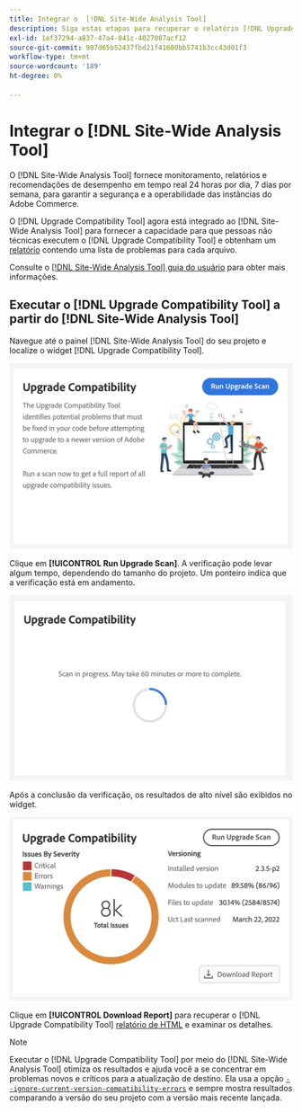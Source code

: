 ```yaml
---
title: Integrar o  [!DNL Site-Wide Analysis Tool]
description: Siga estas etapas para recuperar o relatório [!DNL Upgrade Compatibility Tool] do painel [!DNL Site-Wide Analysis Tool] do seu projeto do Adobe Commerce.
exl-id: 1ef37294-a837-47a4-841c-4027087acf12
source-git-commit: 987d65b52437fbd21f41600bb5741b3cc43d01f3
workflow-type: tm+mt
source-wordcount: '189'
ht-degree: 0%

---
```


# Integrar o [!DNL Site-Wide Analysis Tool]

O [!DNL Site-Wide Analysis Tool] fornece monitoramento, relatórios e recomendações de desempenho em tempo real 24 horas por dia, 7 dias por semana, para garantir a segurança e a operabilidade das instâncias do Adobe Commerce.

O [!DNL Upgrade Compatibility Tool] agora está integrado ao [!DNL Site-Wide Analysis Tool] para fornecer a capacidade para que pessoas não técnicas executem o [!DNL Upgrade Compatibility Tool] e obtenham um [relatório](../upgrade-compatibility-tool/reports.md) contendo uma lista de problemas para cada arquivo.

Consulte o [[!DNL Site-Wide Analysis Tool] guia do usuário](https://experienceleague.adobe.com/en/docs/commerce-operations/tools/site-wide-analysis-tool/access) para obter mais informações.

## Executar o [!DNL Upgrade Compatibility Tool] a partir do [!DNL Site-Wide Analysis Tool]

Navegue até o painel [!DNL Site-Wide Analysis Tool] do seu projeto e localize o widget [!DNL Upgrade Compatibility Tool].

![Widget da SWAT do UCT - Inicial](../../assets/upgrade-guide/uct-swat-initial.png)

Clique em **[!UICONTROL Run Upgrade Scan]**. A verificação pode levar algum tempo, dependendo do tamanho do projeto. Um ponteiro indica que a verificação está em andamento.

![Widget da SWAT do UCT - Em andamento](../../assets/upgrade-guide/uct-swat-progress.png)

Após a conclusão da verificação, os resultados de alto nível são exibidos no widget.

![Widget do UCT SWAT - Resultados](../../assets/upgrade-guide/uct-swat-results.png)

Clique em **[!UICONTROL Download Report]** para recuperar o [!DNL Upgrade Compatibility Tool] [relatório de HTML](../upgrade-compatibility-tool/reports.md#html-report) e examinar os detalhes.


>[!NOTE]
>
> Executar o [!DNL Upgrade Compatibility Tool] por meio do [!DNL Site-Wide Analysis Tool] otimiza os resultados e ajuda você a se concentrar em problemas novos e críticos para a atualização de destino. Ela usa a opção [`--ignore-current-version-compatibility-errors`](run.md#optimize-your-results) e sempre mostra resultados comparando a versão do seu projeto com a versão mais recente lançada.
